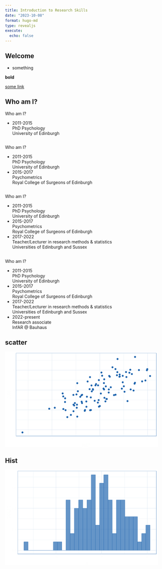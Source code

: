 ```yaml
---
title: Introduction to Research Skills
date: "2023-10-08"
format: hugo-md
type: revealjs
execute:
  echo: false
---
```


## Welcome

-   something

**bold**

[some link](https://www.google.com)

 <h2 class="hidden" auto-animate="true" auto-animate-easing="ease-in-out">Who am I?</h2>
<div class="animate-title" data-id="animate-title">Who am I?</div>
<div class="timeline">
<div class="line" data-id="line"></div><ul><li data-id="p1"><div class="when">2011-2015</div>
<div class="what">PhD Psychology</div>
<div class="where">University of Edinburgh</div></li></ul></alt-div>
<h2 class="hidden" auto-animate="true" auto-animate-easing="ease-in-out"></h2>
<div class="animate-title" data-id="animate-title">Who am I?</div>
<div class="timeline">
<div class="line" data-id="line"></div><ul><li data-id="p1"><div class="when">2011-2015</div>
<div class="what">PhD Psychology</div>
<div class="where">University of Edinburgh</div></li><li data-id="p2"><div class="when">2015-2017</div>
<div class="what">Psychometrics</div>
<div class="where">Royal College of Surgeons of Edinburgh</div></li></ul></alt-div>
<h2 class="hidden" auto-animate="true" auto-animate-easing="ease-in-out"></h2>
<div class="animate-title" data-id="animate-title">Who am I?</div>
<div class="timeline">
<div class="line" data-id="line"></div><ul><li data-id="p1"><div class="when">2011-2015</div>
<div class="what">PhD Psychology</div>
<div class="where">University of Edinburgh</div></li><li data-id="p2"><div class="when">2015-2017</div>
<div class="what">Psychometrics</div>
<div class="where">Royal College of Surgeons of Edinburgh</div></li><li data-id="p3"><div class="when">2017-2022</div>
<div class="what">Teacher/Lecturer in research methods & statistics</div>
<div class="where">Universities of Edinburgh and Sussex</div></li></ul></alt-div>
<h2 class="hidden" auto-animate="true" auto-animate-easing="ease-in-out"></h2>
<div class="animate-title" data-id="animate-title">Who am I?</div>
<div class="timeline">
<div class="line" data-id="line"></div><ul><li data-id="p1"><div class="when">2011-2015</div>
<div class="what">PhD Psychology</div>
<div class="where">University of Edinburgh</div></li><li data-id="p2"><div class="when">2015-2017</div>
<div class="what">Psychometrics</div>
<div class="where">Royal College of Surgeons of Edinburgh</div></li><li data-id="p3"><div class="when">2017-2022</div>
<div class="what">Teacher/Lecturer in research methods & statistics</div>
<div class="where">Universities of Edinburgh and Sussex</div></li><li data-id="p4"><div class="when">2022-present</div>
<div class="what">Research associate</div>
<div class="where">InfAR @ Bauhaus</div></li></ul></alt-div>
 

## scatter

<img src="index.markdown_strict_files/figure-markdown_strict/unnamed-chunk-3-1.png" width="768" />

## Hist

<img src="index.markdown_strict_files/figure-markdown_strict/unnamed-chunk-4-1.png" width="768" />
